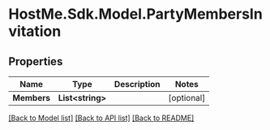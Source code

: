 # HostMe.Sdk.Model.PartyMembersInvitation
## Properties

Name | Type | Description | Notes
------------ | ------------- | ------------- | -------------
**Members** | **List&lt;string&gt;** |  | [optional] 

[[Back to Model list]](../README.md#documentation-for-models) [[Back to API list]](../README.md#documentation-for-api-endpoints) [[Back to README]](../README.md)

